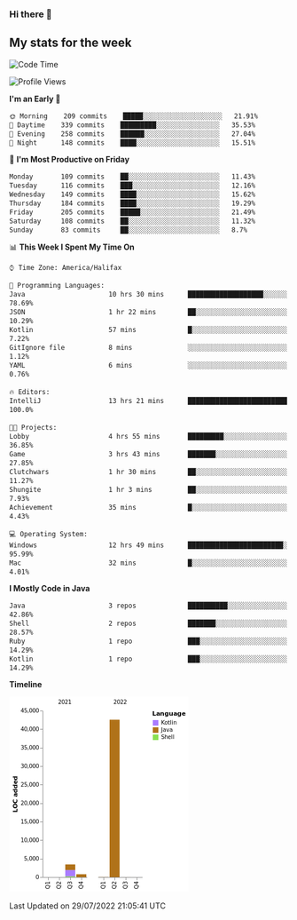 ### Hi there 👋

## My stats for the week
<!--START_SECTION:waka-->
![Code Time](http://img.shields.io/badge/Code%20Time-338%20hrs%2018%20mins-blue)

![Profile Views](http://img.shields.io/badge/Profile%20Views-0-blue)

**I'm an Early 🐤** 

```text
🌞 Morning    209 commits    █████░░░░░░░░░░░░░░░░░░░░   21.91% 
🌆 Daytime    339 commits    █████████░░░░░░░░░░░░░░░░   35.53% 
🌃 Evening    258 commits    ██████░░░░░░░░░░░░░░░░░░░   27.04% 
🌙 Night      148 commits    ████░░░░░░░░░░░░░░░░░░░░░   15.51%

```
📅 **I'm Most Productive on Friday** 

```text
Monday       109 commits    ██░░░░░░░░░░░░░░░░░░░░░░░   11.43% 
Tuesday      116 commits    ███░░░░░░░░░░░░░░░░░░░░░░   12.16% 
Wednesday    149 commits    ████░░░░░░░░░░░░░░░░░░░░░   15.62% 
Thursday     184 commits    ████░░░░░░░░░░░░░░░░░░░░░   19.29% 
Friday       205 commits    █████░░░░░░░░░░░░░░░░░░░░   21.49% 
Saturday     108 commits    ██░░░░░░░░░░░░░░░░░░░░░░░   11.32% 
Sunday       83 commits     ██░░░░░░░░░░░░░░░░░░░░░░░   8.7%

```


📊 **This Week I Spent My Time On** 

```text
⌚︎ Time Zone: America/Halifax

💬 Programming Languages: 
Java                     10 hrs 30 mins      ███████████████████░░░░░░   78.69% 
JSON                     1 hr 22 mins        ██░░░░░░░░░░░░░░░░░░░░░░░   10.29% 
Kotlin                   57 mins             █░░░░░░░░░░░░░░░░░░░░░░░░   7.22% 
GitIgnore file           8 mins              ░░░░░░░░░░░░░░░░░░░░░░░░░   1.12% 
YAML                     6 mins              ░░░░░░░░░░░░░░░░░░░░░░░░░   0.76%

🔥 Editors: 
IntelliJ                 13 hrs 21 mins      █████████████████████████   100.0%

🐱‍💻 Projects: 
Lobby                    4 hrs 55 mins       █████████░░░░░░░░░░░░░░░░   36.85% 
Game                     3 hrs 43 mins       ███████░░░░░░░░░░░░░░░░░░   27.85% 
Clutchwars               1 hr 30 mins        ██░░░░░░░░░░░░░░░░░░░░░░░   11.27% 
Shungite                 1 hr 3 mins         ██░░░░░░░░░░░░░░░░░░░░░░░   7.93% 
Achievement              35 mins             █░░░░░░░░░░░░░░░░░░░░░░░░   4.43%

💻 Operating System: 
Windows                  12 hrs 49 mins      ████████████████████████░   95.99% 
Mac                      32 mins             █░░░░░░░░░░░░░░░░░░░░░░░░   4.01%

```

**I Mostly Code in Java** 

```text
Java                     3 repos             ██████████░░░░░░░░░░░░░░░   42.86% 
Shell                    2 repos             ███████░░░░░░░░░░░░░░░░░░   28.57% 
Ruby                     1 repo              ███░░░░░░░░░░░░░░░░░░░░░░   14.29% 
Kotlin                   1 repo              ███░░░░░░░░░░░░░░░░░░░░░░   14.29%

```


**Timeline**

![Chart not found](https://raw.githubusercontent.com/lyndseyy/lyndseyy/main/charts/bar_graph.png) 


 Last Updated on 29/07/2022 21:05:41 UTC
<!--END_SECTION:waka-->